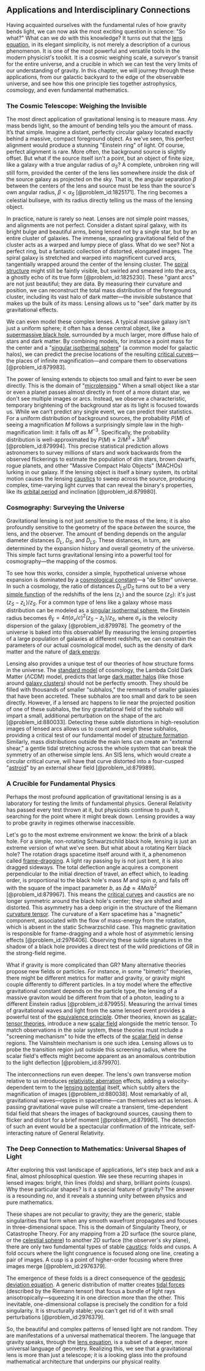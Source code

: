## Applications and Interdisciplinary Connections

Having acquainted ourselves with the fundamental rules of how gravity bends light, we can now ask the most exciting question in science: "So what?" What can we *do* with this knowledge? It turns out that the [lens equation](@article_id:160540), in its elegant simplicity, is not merely a description of a curious phenomenon. It is one of the most powerful and versatile tools in the modern physicist's toolkit. It is a cosmic weighing scale, a surveyor's transit for the entire universe, and a crucible in which we can test the very limits of our understanding of gravity. In this chapter, we will journey through these applications, from our galactic backyard to the edge of the observable universe, and see how this one principle ties together astrophysics, cosmology, and even fundamental mathematics.

### The Cosmic Telescope: Weighing the Invisible

The most direct application of gravitational lensing is to measure mass. Any mass bends light, so the amount of bending tells you the amount of mass. It’s that simple. Imagine a distant, perfectly circular galaxy located exactly behind a massive, compact foreground object. As we've seen, this perfect alignment would produce a stunning "Einstein ring" of light. Of course, perfect alignment is rare. More often, the background source is slightly offset. But what if the source itself isn't a point, but an object of finite size, like a galaxy with a true angular radius of $\alpha_S$? A complete, unbroken ring will still form, provided the center of the lens lies somewhere *inside* the disk of the source galaxy as projected on the sky. That is, the angular separation $\beta$ between the centers of the lens and source must be less than the source's own angular radius, $\beta < \alpha_S$ [@problem_id:1825171]. The ring becomes a celestial bullseye, with its radius directly telling us the mass of the lensing object.

In practice, nature is rarely so neat. Lenses are not simple point masses, and alignments are not perfect. Consider a distant spiral galaxy, with its bright bulge and beautiful arms, being lensed not by a single star, but by an entire cluster of galaxies. The immense, sprawling gravitational field of the cluster acts as a warped and lumpy piece of glass. What do we see? Not a perfect ring, but a fantastic collection of distorted, elongated images. The spiral galaxy is stretched and warped into magnificent curved arcs, tangentially wrapped around the center of the lensing cluster. The [spiral structure](@article_id:158747) might still be faintly visible, but swirled and smeared into the arcs, a ghostly echo of its true form [@problem_id:1825230]. These "giant arcs" are not just beautiful; they are data. By measuring their curvature and position, we can reconstruct the total mass distribution of the foreground cluster, including its vast halo of dark matter—the invisible substance that makes up the bulk of its mass. Lensing allows us to "see" dark matter by its gravitational effects.

We can even model these complex lenses. A typical massive galaxy isn't just a uniform sphere; it often has a dense central object, like a [supermassive black hole](@article_id:159462), surrounded by a much larger, more diffuse halo of stars and dark matter. By combining models, for instance a point mass for the center and a "[singular isothermal sphere](@article_id:157980)" (a common model for galactic halos), we can predict the precise locations of the resulting [critical curves](@article_id:202903)—the places of infinite magnification—and compare them to observations [@problem_id:879983].

The power of lensing extends to objects too small and faint to ever be seen directly. This is the domain of "[microlensing](@article_id:160424)." When a small object like a star or even a planet passes almost directly in front of a more distant star, we don't see multiple images or arcs. Instead, we observe a characteristic, temporary brightening of the background star as its light is focused towards us. While we can’t predict any single event, we can predict their statistics. For a uniform distribution of background sources, the probability $P(M)$ of seeing a magnification $M$ follows a surprisingly simple law in the high-magnification limit: it falls off as $M^{-3}$. Specifically, the probability distribution is well-approximated by $P(M) \approx 2/M^3 + 3/M^5$ [@problem_id:879994]. This precise statistical prediction allows astronomers to survey millions of stars and work backwards from the observed flickerings to estimate the population of dim stars, brown dwarfs, rogue planets, and other "Massive Compact Halo Objects" (MACHOs) lurking in our galaxy. If the lensing object is itself a binary system, its orbital motion causes the lensing [caustics](@article_id:158472) to sweep across the source, producing complex, time-varying light curves that can reveal the binary's properties, like its [orbital period](@article_id:182078) and inclination [@problem_id:879980].

### Cosmography: Surveying the Universe

Gravitational lensing is not just sensitive to the mass of the lens; it is also profoundly sensitive to the geometry of the space *between* the source, the lens, and the observer. The amount of bending depends on the angular diameter distances $D_L$, $D_S$, and $D_{LS}$. These distances, in turn, are determined by the expansion history and overall geometry of the universe. This simple fact turns gravitational lensing into a powerful tool for cosmography—the mapping of the cosmos.

To see how this works, consider a simple, hypothetical universe whose expansion is dominated by a [cosmological constant](@article_id:158803)—a "de Sitter" universe. In such a cosmology, the ratio of distances $D_{LS}/D_S$ turns out to be a very [simple function](@article_id:160838) of the redshifts of the lens ($z_L$) and the source ($z_S$): it's just $(z_S-z_L)/z_S$. For a common type of lens like a galaxy whose mass distribution can be modeled as a [singular isothermal sphere](@article_id:157980), the Einstein radius becomes $\theta_E = 4\pi(\sigma_v/c)^2 (z_S - z_L)/z_S$, where $\sigma_v$ is the velocity dispersion of the galaxy [@problem_id:879978]. The geometry of the universe is baked into this observable! By measuring the lensing properties of a large population of galaxies at different redshifts, we can constrain the parameters of our actual cosmological model, such as the density of dark matter and the nature of [dark energy](@article_id:160629).

Lensing also provides a unique test of our theories of how structure forms in the universe. The [standard model](@article_id:136930) of cosmology, the Lambda Cold Dark Matter ($\Lambda$CDM) model, predicts that large [dark matter halos](@article_id:147029) (like those around [galaxy clusters](@article_id:160425)) should not be perfectly smooth. They should be filled with thousands of smaller "subhalos," the remnants of smaller galaxies that have been accreted. These subhalos are too small and dark to be seen directly. However, if a lensed arc happens to lie near the projected position of one of these subhalos, the tiny gravitational field of the subhalo will impart a small, additional perturbation on the shape of the arc [@problem_id:880033]. Detecting these subtle distortions in high-resolution images of lensed arcs allows us to count and weigh these subhalos, providing a critical test of our fundamental model of [structure formation](@article_id:157747). Similarly, mass distributions outside the main lens can create an "external shear," a gentle tidal stretching across the whole system that can break the symmetry of an otherwise simple lens. An SIS lens, which would create a circular critical curve, will have that curve distorted into a four-cusped "[astroid](@article_id:162413)" by an external shear field [@problem_id:879989].

### A Crucible for Fundamental Physics

Perhaps the most profound application of gravitational lensing is as a laboratory for testing the limits of fundamental physics. General Relativity has passed every test thrown at it, but physicists continue to push it, searching for the point where it might break down. Lensing provides a way to probe gravity in regimes otherwise inaccessible.

Let's go to the most extreme environment we know: the brink of a black hole. For a simple, non-rotating Schwarzschild black hole, lensing is just an extreme version of what we've seen. But what about a rotating Kerr black hole? The rotation drags spacetime itself around with it, a phenomenon called [frame-dragging](@article_id:159698). A light ray passing by is not just bent, it is also dragged sideways. The total deflection angle acquires a component perpendicular to the initial direction of travel, an effect which, to leading order, is proportional to the black hole's mass $M$ and spin $a$, and falls off with the square of the impact parameter $b$, as $\Delta\phi \approx 4Ma/b^2$ [@problem_id:879967]. This means the [critical curves](@article_id:202903) and caustics are no longer symmetric around the black hole's center; they are shifted and distorted. This asymmetry has a deep origin in the structure of the Riemann [curvature tensor](@article_id:180889). The curvature of a Kerr spacetime has a "magnetic" component, associated with the flow of mass-energy from the rotation, which is absent in the static Schwarzschild case. This magnetic gravitation is responsible for frame-dragging and a whole host of asymmetric lensing effects [@problem_id:2976406]. Observing these subtle signatures in the shadow of a black hole provides a direct test of the wild predictions of GR in the strong-field regime.

What if gravity is more complicated than GR? Many alternative theories propose new fields or particles. For instance, in some "bimetric" theories, there might be different metrics for matter and gravity, or gravity might couple differently to different particles. In a toy model where the effective gravitational constant depends on the particle type, the lensing of a massive graviton would be different from that of a photon, leading to a different Einstein radius [@problem_id:879955]. Measuring the arrival times of gravitational waves and light from the same lensed event provides a powerful test of the [equivalence principle](@article_id:151765). Other theories, known as [scalar-tensor theories](@article_id:200096), introduce a new [scalar field](@article_id:153816) alongside the metric tensor. To match observations in the solar system, these theories must include a "screening mechanism" to hide the effects of the [scalar field](@article_id:153816) in dense regions. The Vainshtein mechanism is one such idea. Lensing allows us to probe the transition region just outside this screening radius, where the scalar field's effects might become apparent as an anomalous contribution to the light deflection [@problem_id:879970].

The interconnections run even deeper. The lens's own transverse motion relative to us introduces [relativistic aberration](@article_id:160666) effects, adding a velocity-dependent term to the [lensing potential](@article_id:161337) itself, which subtly alters the magnification of images [@problem_id:880038]. Most remarkably of all, gravitational waves—ripples in spacetime—can themselves act as lenses. A passing gravitational wave pulse will create a transient, time-dependent tidal field that shears the images of background sources, causing them to flicker and distort for a brief moment [@problem_id:879961]. The detection of such an event would be a spectacular confirmation of the intricate, self-interacting nature of General Relativity.

### The Deep Connection to Mathematics: Universal Shapes of Light

After exploring this vast landscape of applications, let's step back and ask a final, almost philosophical question. We see these recurring shapes in lensed images: bright, thin lines (folds) and sharp, brilliant points (cusps). Why these particular shapes? Is it a special feature of gravity? The answer is a resounding *no*, and it reveals a stunning unity between physics and pure mathematics.

These shapes are not peculiar to gravity; they are the generic, stable singularities that form when any smooth wavefront propagates and focuses in three-dimensional space. This is the domain of Singularity Theory, or Catastrophe Theory. For any mapping from a 2D surface (the source plane, or the [celestial sphere](@article_id:157774)) to another 2D surface (the observer's sky plane), there are only two fundamental types of stable [caustics](@article_id:158472): folds and cusps. A fold occurs where the light congruence is focused along one line, creating a pair of images. A cusp is a point of higher-order focusing where three images merge [@problem_id:2976379].

The emergence of these folds is a direct consequence of the [geodesic deviation equation](@article_id:159552). A generic distribution of matter creates [tidal forces](@article_id:158694) (described by the Riemann tensor) that focus a bundle of light rays anisotropically—squeezing it in one direction more than the other. This inevitable, one-dimensional collapse is precisely the condition for a fold singularity. It is structurally stable; you can't get rid of it with small perturbations [@problem_id:2976379].

So, the beautiful and complex patterns of lensed light are not random. They are manifestations of a universal mathematical theorem. The language that gravity speaks, through the [lens equation](@article_id:160540), is a subset of a deeper, more universal language of geometry. Realizing this, we see that a gravitational lens is more than just a telescope; it is a looking glass into the profound mathematical architecture that underpins our physical reality.